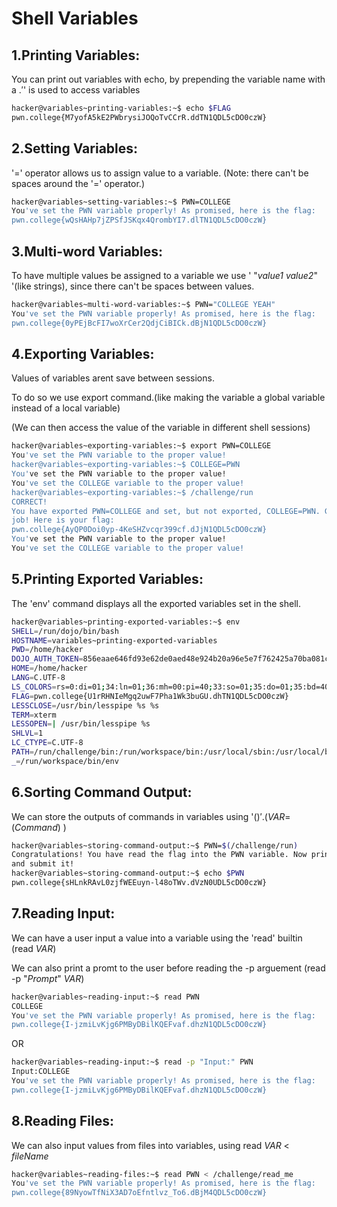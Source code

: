 # Shell Variables

## 1.Printing Variables:

You can print out variables with echo, by prepending the variable name with a $. '$' is used to access variables
```bash
hacker@variables~printing-variables:~$ echo $FLAG
pwn.college{M7yofA5kE2PWbrysiJOQoTvCCrR.ddTN1QDL5cDO0czW}
```
## 2.Setting Variables:
'=' operator allows us to assign value to a variable. (Note: there can't be spaces around the '=' operator.)
```bash
hacker@variables~setting-variables:~$ PWN=COLLEGE
You've set the PWN variable properly! As promised, here is the flag:
pwn.college{wQsHAHp7jZPSfJSKqx4QrombYI7.dlTN1QDL5cDO0czW}
```

## 3.Multi-word Variables:

To have multiple values be assigned to a variable we use ' "_value1 value2_" '(like strings), since there can't be spaces between values.
```bash
hacker@variables~multi-word-variables:~$ PWN="COLLEGE YEAH"
You've set the PWN variable properly! As promised, here is the flag:
pwn.college{0yPEjBcFI7woXrCer2QdjCiBICk.dBjN1QDL5cDO0czW}
```
## 4.Exporting Variables:

Values of variables arent save between sessions. 

To do so we use export command.(like making the variable a global variable instead of a local variable)

(We can then access the value of the variable in different shell sessions)
```bash
hacker@variables~exporting-variables:~$ export PWN=COLLEGE
You've set the PWN variable to the proper value!
hacker@variables~exporting-variables:~$ COLLEGE=PWN
You've set the PWN variable to the proper value!
You've set the COLLEGE variable to the proper value!
hacker@variables~exporting-variables:~$ /challenge/run
CORRECT!
You have exported PWN=COLLEGE and set, but not exported, COLLEGE=PWN. Great
job! Here is your flag:
pwn.college{AyQP0Doi0yp-4KeSHZvcqr399cf.dJjN1QDL5cDO0czW}
You've set the PWN variable to the proper value!
You've set the COLLEGE variable to the proper value!
```

## 5.Printing Exported Variables:

The 'env' command displays all the exported variables set in the shell.

```bash
hacker@variables~printing-exported-variables:~$ env
SHELL=/run/dojo/bin/bash
HOSTNAME=variables~printing-exported-variables
PWD=/home/hacker
DOJO_AUTH_TOKEN=856eaae646fd93e62de0aed48e924b20a96e5e7f762425a70ba081c7ec0725e5
HOME=/home/hacker
LANG=C.UTF-8
LS_COLORS=rs=0:di=01;34:ln=01;36:mh=00:pi=40;33:so=01;35:do=01;35:bd=40;33;01:cd=40;33;01:or=40;31;01:mi=00:su=37;41:sg=30;43:ca=00:tw=30;42:ow=34;42:st=37;44:ex=01;32:*.7z=01;31:*.ace=01;31:*.alz=01;31:*.apk=01;31:*.arc=01;31:*.arj=01;31:*.bz=01;31:*.bz2=01;31:*.cab=01;31:*.cpio=01;31:*.crate=01;31:*.deb=01;31:*.drpm=01;31:*.dwm=01;31:*.dz=01;31:*.ear=01;31:*.egg=01;31:*.esd=01;31:*.gz=01;31:*.jar=01;31:*.lha=01;31:*.lrz=01;31:*.lz=01;31:*.lz4=01;31:*.lzh=01;31:*.lzma=01;31:*.lzo=01;31:*.pyz=01;31:*.rar=01;31:*.rpm=01;31:*.rz=01;31:*.sar=01;31:*.swm=01;31:*.t7z=01;31:*.tar=01;31:*.taz=01;31:*.tbz=01;31:*.tbz2=01;31:*.tgz=01;31:*.tlz=01;31:*.txz=01;31:*.tz=01;31:*.tzo=01;31:*.tzst=01;31:*.udeb=01;31:*.war=01;31:*.whl=01;31:*.wim=01;31:*.xz=01;31:*.z=01;31:*.zip=01;31:*.zoo=01;31:*.zst=01;31:*.avif=01;35:*.jpg=01;35:*.jpeg=01;35:*.mjpg=01;35:*.mjpeg=01;35:*.gif=01;35:*.bmp=01;35:*.pbm=01;35:*.pgm=01;35:*.ppm=01;35:*.tga=01;35:*.xbm=01;35:*.xpm=01;35:*.tif=01;35:*.tiff=01;35:*.png=01;35:*.svg=01;35:*.svgz=01;35:*.mng=01;35:*.pcx=01;35:*.mov=01;35:*.mpg=01;35:*.mpeg=01;35:*.m2v=01;35:*.mkv=01;35:*.webm=01;35:*.webp=01;35:*.ogm=01;35:*.mp4=01;35:*.m4v=01;35:*.mp4v=01;35:*.vob=01;35:*.qt=01;35:*.nuv=01;35:*.wmv=01;35:*.asf=01;35:*.rm=01;35:*.rmvb=01;35:*.flc=01;35:*.avi=01;35:*.fli=01;35:*.flv=01;35:*.gl=01;35:*.dl=01;35:*.xcf=01;35:*.xwd=01;35:*.yuv=01;35:*.cgm=01;35:*.emf=01;35:*.ogv=01;35:*.ogx=01;35:*.aac=00;36:*.au=00;36:*.flac=00;36:*.m4a=00;36:*.mid=00;36:*.midi=00;36:*.mka=00;36:*.mp3=00;36:*.mpc=00;36:*.ogg=00;36:*.ra=00;36:*.wav=00;36:*.oga=00;36:*.opus=00;36:*.spx=00;36:*.xspf=00;36:*~=00;90:*#=00;90:*.bak=00;90:*.crdownload=00;90:*.dpkg-dist=00;90:*.dpkg-new=00;90:*.dpkg-old=00;90:*.dpkg-tmp=00;90:*.old=00;90:*.orig=00;90:*.part=00;90:*.rej=00;90:*.rpmnew=00;90:*.rpmorig=00;90:*.rpmsave=00;90:*.swp=00;90:*.tmp=00;90:*.ucf-dist=00;90:*.ucf-new=00;90:*.ucf-old=00;90:
FLAG=pwn.college{U1rRHNIeMgq2uwF7Pha1Wk3buGU.dhTN1QDL5cDO0czW}
LESSCLOSE=/usr/bin/lesspipe %s %s
TERM=xterm
LESSOPEN=| /usr/bin/lesspipe %s
SHLVL=1
LC_CTYPE=C.UTF-8
PATH=/run/challenge/bin:/run/workspace/bin:/usr/local/sbin:/usr/local/bin:/usr/sbin:/usr/bin:/sbin:/bin
_=/run/workspace/bin/env
```

## 6.Sorting Command Output:

We can store the outputs of commands in variables using '$()'. ( VAR=$(_Command_) )
```bash
hacker@variables~storing-command-output:~$ PWN=$(/challenge/run)
Congratulations! You have read the flag into the PWN variable. Now print it out
and submit it!
hacker@variables~storing-command-output:~$ echo $PWN
pwn.college{sHLnkRAvL0zjfWEEuyn-l48oTWv.dVzN0UDL5cDO0czW}
```

## 7.Reading Input:

We can have a user input a value into a variable using the 'read' builtin (read _VAR_)

We can also print a promt to the user before reading the -p arguement (read -p "_Prompt_" _VAR_)
```bash
hacker@variables~reading-input:~$ read PWN
COLLEGE
You've set the PWN variable properly! As promised, here is the flag:
pwn.college{I-jzmiLvKjg6PMByDBilKQEFvaf.dhzN1QDL5cDO0czW}
```
OR
```bash
hacker@variables~reading-input:~$ read -p "Input:" PWN
Input:COLLEGE
You've set the PWN variable properly! As promised, here is the flag:
pwn.college{I-jzmiLvKjg6PMByDBilKQEFvaf.dhzN1QDL5cDO0czW}
```
## 8.Reading Files:

We can also input values from files into variables, using read _VAR_ < _fileName_
```bash
hacker@variables~reading-files:~$ read PWN < /challenge/read_me
You've set the PWN variable properly! As promised, here is the flag:
pwn.college{89NyowTfNiX3AD7oEfntlvz_To6.dBjM4QDL5cDO0czW}
```
